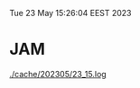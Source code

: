 Tue 23 May 15:26:04 EEST 2023
# JAM
<a href='./cache/202305/23_15.log'>./cache/202305/23_15.log</a>
